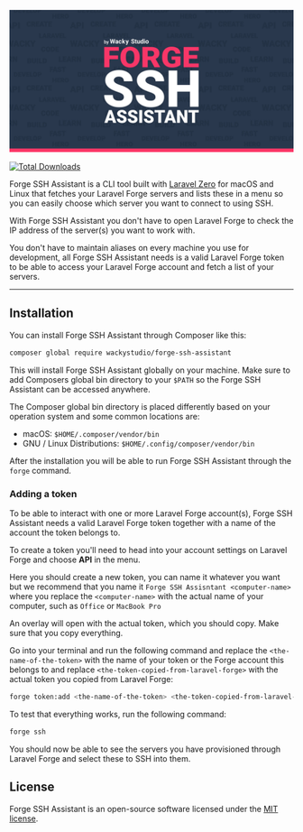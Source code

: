 ![Logo](logo.jpg)

[![Total Downloads](https://img.shields.io/packagist/dt/wackystudio/forge-ssh-assistant.svg?style=flat-square)](https://packagist.org/packages/wackystudio/forge-ssh-assistant)

Forge SSH Assistant is a CLI tool built with [Laravel Zero](https://laravel-zero.com) for macOS and Linux that fetches your Laravel Forge 
servers and lists these in a menu so you can easily choose which server you want to connect to using SSH.

With Forge SSH Assistant you don't have to open Laravel Forge to check the IP address of the server(s) you want to work with. 

You don't have to maintain aliases on every machine you use for development, all Forge SSH Assistant needs is a valid Laravel Forge token to be able to access your Laravel Forge account 
and fetch a list of your servers.

------

## Installation

You can install Forge SSH Assistant through Composer like this:

```bash
composer global require wackystudio/forge-ssh-assistant
```

This will install Forge SSH Assistant globally on your machine.
Make sure to add Composers global bin directory to your `$PATH` so the Forge SSH Assistant
can be accessed anywhere.

The Composer global bin directory is placed differently based on your operation system 
and some common locations are:
* macOS: `$HOME/.composer/vendor/bin`
* GNU / Linux Distributions: `$HOME/.config/composer/vendor/bin`

After the installation you will be able to run Forge SSH Assistant through the `forge` command.

### Adding a token
To be able to interact with one or more Laravel Forge account(s), Forge SSH Assistant needs a valid Laravel Forge token together with a name of the account the token belongs to.

To create a token you'll need to head into your account settings on Laravel Forge and choose **API** in the menu.

Here you should create a new token, you can name it whatever you want but we recommend that you name it 
`Forge SSH Assisntant <computer-name>` where you replace the `<computer-name>` with the actual name of your computer, 
such as `Office` or `MacBook Pro`

An overlay will open with the actual token, which you should copy. Make sure that you copy everything.

Go into your terminal and run the following command and replace the `<the-name-of-the-token>` with the name of your token or the Forge account this belongs to and replace  `<the-token-copied-from-laravel-forge>`
with the actual token you copied from Laravel Forge:
```bash
forge token:add <the-name-of-the-token> <the-token-copied-from-laravel-forge>
```

To test that everything works, run the following command:
```bash
forge ssh
```
You should now be able to see the servers you have provisioned through Laravel Forge and select these to SSH into them.

## License

Forge SSH Assistant is an open-source software licensed 
under the [MIT license](https://raw.githubusercontent.com/WackyStudio/ForgeSSHAssistant/master/LICENSE.md).
